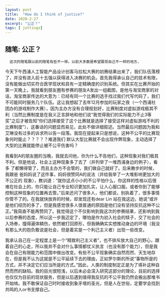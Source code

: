 ```yaml
---
layout: post
title:  "How do I think of justice?"
date: 2020-2-27
excerpt: "公正？"
tags: [ jottings]
---
```



 ## 随笔: 公正？
 
      这次的随笔跟以前的随笔有些不一样。以前大多数是希望展现自己不一样的地方，

 今天下午西浦人工智能产品设计创客马拉松大赛的初赛结果出来了，我们队伍落榜了，并没有进入前十五强以获得进入决赛的机会。首先我得承认自己的技术有限，没有能做出切实符合医学现状和具有一定精确度的识别系统。但其实在比赛开始的第一天晚上，我就看到朋友圈有参赛的朋友A发出一组截图，是他与淘宝商家的对话，淘宝商家传达的大意为：已经有同一个比赛的选手找过我们代写代码了，我们不可能同时服务几个队伍。这让我想起了去年12月参加的玩家之夜（一个西浦社团办的游戏制作大赛），因为主办方没有合理规划好，比赛制度对虚拟游戏极其不利（当然比赛制度是在我义正言辞地和他们说“我觉得我们的实际能力不止3等奖”之后才被告知“你们选择接受了这个比赛就是选择了接受这样对虚拟游戏不利的比赛制度”），这番话的问题显而易见，此处不做详细叙述。当然最后问题因为我和艾琳没有过多的诉求所以告一段落。我现在提起来只是想说，这种不公平的比赛现象何时能止？？？？？难道我们 默认大型比赛就不会出现作弊现象，主动选择了大型的比赛就能停止被不公平伤害吗？

我看到A的朋友圈的当晚，我就去问他，你为什么不告他们，这种现象对我们极其 不利。但是他说，社会上这种现象多了去了（并列举了一堆西浦身边的例子），看多 了都懒得管了，而且主办方不会管的，我们做自己就好了。后来散步的时候，我跟爸 爸妈妈说了这件事，妈妈很赞同A的说法（并给我举了一大堆影响更加大的不公正的 现象），教训道：“就你这点小小的不公平怕什么，你这样的性格以后很难在社会上的，你只能让自己专业知识更加扎实，让人心服口服。或者你到了能够控制这种现象的位置再去管。”后来还问了很多人，他们都说，别执着了，很多事情你管不了的。在我就快放弃的时候，却发现还有dear Lin 站在我这边，她说“或许是他们经历的多了，但是我感觉很多人很普通的原因是他们没有坚持反抗这种不公正。”我简直不能再赞同了。我觉得这个不仅影响到我这次的参赛结果，还影响到我以后参赛的态度，所以这一步我迈定了，哪怕是作为初入社会的犊子，交了社会的入场券，撞得遍体鳞伤，依然被打回原形，但我确确实实想推动身边的环境（我没有那么大的抱负敢说是社会，但是着实是一个利己主义者）出现一些改变。

我承认自己在一定程度上是一个“精致利己主义者”，也不排斥放大自己的野心，跟着自己的心走，所以我并不会对什么事情都仗义执言（也没有那个能力），但是我会在自己有限能力和范围中做出改变。有些不公平现象确实自然而然、天生地存在，但是我不认为这就是不公平延续下去的理由，正如罗尔斯的所说“事物所是的方式，并不决定它们应当所是的方式。”因此，人类的制度制定正是为了填补这种自然而然的缺陷。我的目光很短浅，以后未必会深入研究这部分的理论，目前的选择也仅仅为目前的现状服务，但是以后遇到值得我反抗的不公平我仍然会搬出那堆书开始啃。我不敢保证自己时时接收到象牙塔的圣光，但是人在世俗，定要学会找到共鸣的人or书支撑自己。


